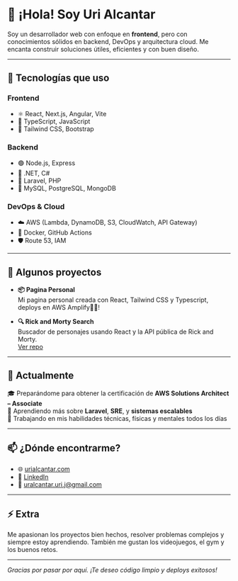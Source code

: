 # 👋 ¡Hola! Soy Uri Alcantar

Soy un desarrollador web con enfoque en **frontend**, pero con conocimientos sólidos en backend, DevOps y arquitectura cloud. Me encanta construir soluciones útiles, eficientes y con buen diseño.

---

## 🧠 Tecnologías que uso

### Frontend
- ⚛️ React, Next.js, Angular, Vite
- 🧩 TypeScript, JavaScript
- 💅 Tailwind CSS, Bootstrap

### Backend
- 🟢 Node.js, Express
- 🧬 .NET, C#
- 🐘 Laravel, PHP
- 🐳 MySQL, PostgreSQL, MongoDB

### DevOps & Cloud
- ☁️ AWS (Lambda, DynamoDB, S3, CloudWatch, API Gateway)
- 🔧 Docker, GitHub Actions
- 🛡️ Route 53, IAM

---

## 🚀 Algunos proyectos


- **📦 Pagina Personal**  
  Mi pagina personal creada con React, Tailwind CSS y Typescript, deploys en AWS Amplify🚀🚀!

  
- **🔍 Rick and Morty Search**  
  Buscador de personajes usando React y la API pública de Rick and Morty.  
  [Ver repo](https://github.com/UriAlcantar/rick-and-morty-search)


---

## 🎯 Actualmente

🎓 Preparándome para obtener la certificación de **AWS Solutions Architect – Associate**  
🧠 Aprendiendo más sobre **Laravel**, **SRE**, y **sistemas escalables**  
💪 Trabajando en mis habilidades técnicas, físicas y mentales todos los días

---

## 📫 ¿Dónde encontrarme?

- 🌐 [urialcantar.com](https://urialcantar.com)
- 💼 [LinkedIn](https://www.linkedin.com/in/uri-alcantar-avila/)
- 📧 uralcantar.uri.j@gmail.com

---

## ⚡ Extra

Me apasionan los proyectos bien hechos, resolver problemas complejos y siempre estoy aprendiendo. También me gustan los videojuegos, el gym y los buenos retos.

---

_Gracias por pasar por aquí. ¡Te deseo código limpio y deploys exitosos!_
